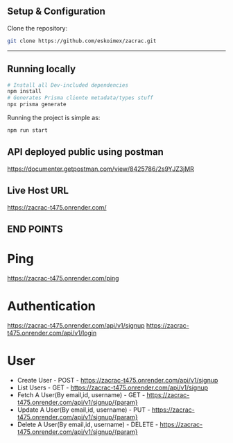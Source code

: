 


## Setup & Configuration
Clone the repository:
```bash
git clone https://github.com/eskoimex/zacrac.git
```

---

## Running locally

```bash
# Install all Dev-included dependencies
npm install
# Generates Prisma cliente metadata/types stuff
npx prisma generate
```

Running the project is simple as:

```bash
npm run start
```


## API deployed public using postman
https://documenter.getpostman.com/view/8425786/2s9YJZ3jMR

## Live Host URL
https://zacrac-t475.onrender.com/


## END POINTS

# Ping 
https://zacrac-t475.onrender.com/ping

# Authentication
https://zacrac-t475.onrender.com/api/v1/signup
https://zacrac-t475.onrender.com/api/v1/login

# User
- Create User - POST - https://zacrac-t475.onrender.com/api/v1/signup
- List Users - GET - https://zacrac-t475.onrender.com/api/v1/signup
- Fetch A User(By email,id, username) - GET - https://zacrac-t475.onrender.com/api/v1/signup/{param}
- Update A User(By email,id, username) - PUT - https://zacrac-t475.onrender.com/api/v1/signup/{param}
- Delete A User(By email,id, username) - DELETE - https://zacrac-t475.onrender.com/api/v1/signup/{param}





